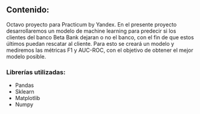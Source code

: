 ## Contenido:

Octavo proyecto para Practicum by Yandex. En el presente proyecto desarrollaremos un modelo de machine learning para predecir si los clientes del banco Beta Bank
dejaran o no el banco, con el fin de que estos últimos puedan rescatar al cliente. Para esto se creará un modelo y mediremos las métricas F1 y AUC-ROC, con el 
objetivo de obtener el mejor modelo posible.

### Librerías utilizadas:
- Pandas
- Sklearn
- Matplotlib
- Numpy
